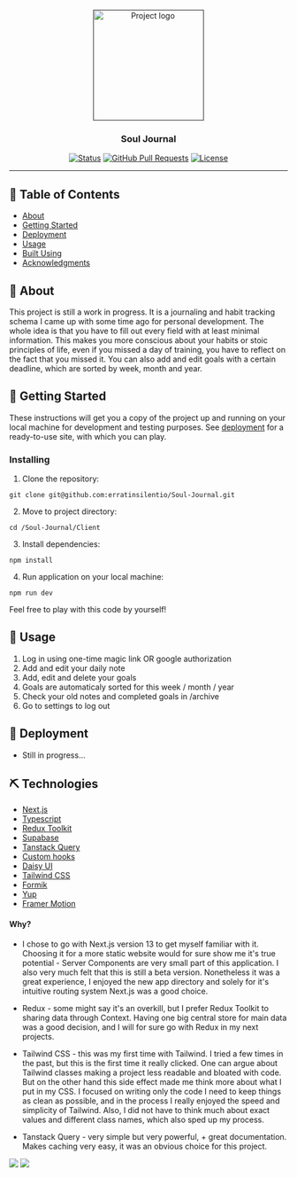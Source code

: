 <p align="center">
  <a href="" rel="noopener">
 <img width=200px height=200px src="https://media.giphy.com/media/3oriO1xZwWiTUcyv4s/giphy.gif" alt="Project logo"></a>
</p>

<h3 align="center">Soul Journal</h3>

<div align="center">

[![Status](https://img.shields.io/badge/status-active-success.svg)]()
[![GitHub Pull Requests](https://img.shields.io/github/issues-pr/kylelobo/The-Documentation-Compendium.svg)](https://github.com/erratinsilentio/Orders/pulls)
[![License](https://img.shields.io/badge/license-MIT-blue.svg)](/LICENSE)

</div>

---

## 📝 Table of Contents

- [About](#about)
- [Getting Started](#getting_started)
- [Deployment](#deployment)
- [Usage](#usage)
- [Built Using](#built_using)
- [Acknowledgments](#acknowledgement)

## 🧐 About <a name = "about"></a>

This project is still a work in progress. It is a journaling and habit tracking schema I came up with some time ago for personal development. The whole idea is that you have to fill out every field with at least minimal information. This makes you more conscious about your habits or stoic principles of life, even if you missed a day of training, you have to reflect on the fact that you missed it. You can also add and edit goals with a certain deadline, which are sorted by week, month and year.

## 🏁 Getting Started <a name = "getting_started"></a>

These instructions will get you a copy of the project up and running on your local machine for development and testing purposes. See [deployment](#deployment) for a ready-to-use site, with which you can play.

### Installing

1. Clone the repository:

```
git clone git@github.com:erratinsilentio/Soul-Journal.git
```

2. Move to project directory:

```
cd /Soul-Journal/Client
```

3. Install dependencies:

```
npm install
```

4. Run application on your local machine:

```
npm run dev
```

Feel free to play with this code by yourself!

## 🎈 Usage <a name="usage"></a>

1. Log in using one-time magic link OR google authorization
2. Add and edit your daily note
3. Add, edit and delete your goals
4. Goals are automaticaly sorted for this week / month / year
5. Check your old notes and completed goals in /archive
6. Go to settings to log out

## 🚀 Deployment <a name = "deployment"></a>

- Still in progress...

## ⛏️ Technologies <a name = "built_using"></a>

- [Next.js](https://nextjs.org)
- [Typescript](https://www.typescriptlang.org)
- [Redux Toolkit](https://redux-toolkit.js.org)
- [Supabase](https://supabase.com)
- [Tanstack Query](https://tanstack.com/query/latest)
- [Custom hooks](https://reactjs.org/docs/hooks-custom.html)
- [Daisy UI](https://daisyui.com)
- [Tailwind CSS](https://tailwindcss.com)
- [Formik](https://formik.org)
- [Yup](https://github.com/jquense/yup)
- [Framer Motion](https://www.framer.com/motion/)

#### Why?

- I chose to go with Next.js version 13 to get myself familiar with it. Choosing it for a more static website would for sure show me it's true potential - Server Components are very small part of this application. I also very much felt that this is still a beta version. Nonetheless it was a great experience, I enjoyed the new app directory and solely for it's intuitive routing system Next.js was a good choice.

- Redux - some might say it's an overkill, but I prefer Redux Toolkit to sharing data through Context. Having one big central store for main data was a good decision, and I will for sure go with Redux in my next projects.

- Tailwind CSS - this was my first time with Tailwind. I tried a few times in the past, but this is the first time it really clicked. One can argue about Tailwind classes making a project less readable and bloated with code. But on the other hand this side effect made me think more about what I put in my CSS. I focused on writing only the code I need to keep things as clean as possible, and in the process I really enjoyed the speed and simplicity of Tailwind. Also, I did not have to think much about exact values and different class names, which also sped up my process.

- Tanstack Query - very simple but very powerful, + great documentation. Makes caching very easy, it was an obvious choice for this project.

<img src="https://res.cloudinary.com/dlj4gyfwy/image/upload/v1676638203/souljournal/Zrzut_ekranu_2023-02-17_o_13.49.10_cknpwi.png">
<img src="https://res.cloudinary.com/dlj4gyfwy/image/upload/v1676638203/souljournal/Zrzut_ekranu_2023-02-17_o_13.49.28_is8i60.png">
